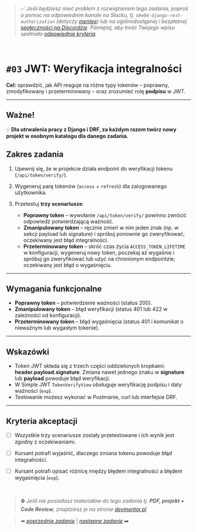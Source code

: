 > :white_check_mark: *Jeśli będziesz mieć problem z rozwiązaniem tego zadania, poproś o pomoc na odpowiednim kanale na Slacku, tj. `s9e04-django-rest-authorization` (dotyczy [mentee](https://devmentor.pl/mentoring-javascript/)) lub na ogólnodostępnej i bezpłatnej [społeczności na Discordzie](https://devmentor.pl/discord). Pamiętaj, aby treść Twojego wpisu spełniała [odpowiednie kryteria](https://devmentor.pl/jak-prosic-o-pomoc/).*

&nbsp;

# `#03` JWT: Weryfikacja integralności

**Cel:** sprawdzić, jak API reaguje na różne typy tokenów – poprawny, zmodyfikowany i przeterminowany – oraz zrozumieć rolę **podpisu** w JWT.

---

## Ważne!

💡 **Dla utrwalenia pracy z Django i DRF, za każdym razem twórz nowy projekt w osobnym katalogu dla danego zadania.**



## Zakres zadania

1. Upewnij się, że w projekcie działa endpoint do weryfikacji tokenu (`/api/token/verify/`).
2. Wygeneruj parę tokenów (`access` + `refresh`) dla zalogowanego użytkownika.
3. Przetestuj **trzy scenariusze**:

   * **Poprawny token** – wywołanie `/api/token/verify/` powinno zwrócić odpowiedź potwierdzającą ważność.
   * **Zmanipulowany token** – ręcznie zmień w nim jeden znak (np. w sekcji payload lub signature) i spróbuj ponownie go zweryfikować; oczekiwany jest błąd integralności.
   * **Przeterminowany token** – skróć czas życia `ACCESS_TOKEN_LIFETIME` w konfiguracji, wygeneruj nowy token, poczekaj aż wygaśnie i spróbuj go zweryfikować lub użyć na chronionym endpointzie; oczekiwany jest błąd o wygaśnięciu.

---

## Wymagania funkcjonalne

* **Poprawny token** – potwierdzenie ważności (status 200).
* **Zmanipulowany token** – błąd weryfikacji (status 401 lub 422 w zależności od konfiguracji).
* **Przeterminowany token** – błąd wygaśnięcia (status 401 i komunikat o nieważnym lub wygasłym tokenie).

---

## Wskazówki

* Token JWT składa się z trzech części oddzielonych kropkami: **header.payload.signature**. Zmiana nawet jednego znaku w **signature** lub **payload** powoduje błąd weryfikacji.
* W Simple JWT `TokenVerifyView` obsługuje weryfikację podpisu i daty ważności (`exp`).
* Testowanie możesz wykonać w Postmanie, curl lub interfejsie DRF.

---

## Kryteria akceptacji

* [ ] Wszystkie trzy scenariusze zostały przetestowane i ich wynik jest zgodny z oczekiwaniami.
* [ ] Kursant potrafi wyjaśnić, dlaczego zmiana tokenu powoduje błąd integralności.
* [ ] Kursant potrafi opisać różnicę między błędem integralności a błędem wygaśnięcia (`exp`).


&nbsp;
> :no_entry: *Jeśli nie posiadasz materiałów do tego zadania tj. **PDF, projekt + Code Review**, znajdziesz je na stronie [devmentor.pl](https://devmentor.pl/workshop-django-rest-authorization)*

> :arrow_left: [*poprzednie zadanie*](./../02) | [*następne zadanie*](./../04) :arrow_right:
